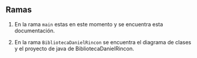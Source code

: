 ## Ramas

1. En la rama `main` estas en este momento y se encuentra esta documentación.

2. En la rama `BibliotecaDanielRincon` se encuentra el diagrama de clases y el proyecto de java de BibliotecaDanielRincon.
